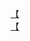 [【](http://tieba.baidu.com/p/3455903907?see_lz=1&pn=)   
[【](http://tieba.baidu.com/p/3456731264?see_lz=1&pn=)   
